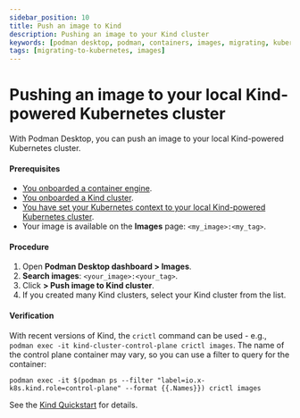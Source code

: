```yaml
---
sidebar_position: 10
title: Push an image to Kind
description: Pushing an image to your Kind cluster
keywords: [podman desktop, podman, containers, images, migrating, kubernetes]
tags: [migrating-to-kubernetes, images]
---
```


# Pushing an image to your local Kind-powered Kubernetes cluster

With Podman Desktop, you can push an image to your local Kind-powered Kubernetes cluster.

#### Prerequisites

- [You onboarded a container engine](/docs/containers).
- [You onboarded a Kind cluster](/docs/kind).
- [You have set your Kubernetes context to your local Kind-powered Kubernetes cluster](/docs/kind/working-with-your-local-kind-cluster).
- Your image is available on the **Images** page: `<my_image>:<my_tag>`.

#### Procedure

1. Open **Podman Desktop dashboard > <Icon icon="fa-solid fa-cloud" size="lg" /> Images**.
1. **<Icon icon="fa-solid fa-search" size="lg" /> Search images**: `<your_image>:<your_tag>`.
1. Click **<Icon icon="fa-solid fa-ellipsis-v" size="lg" /> > <Icon icon="fa-solid fa-ellipsis-v" size="lg" /> Push image to Kind cluster**.
1. If you created many Kind clusters, select your Kind cluster from the list.

#### Verification

With recent versions of Kind, the `crictl` command can be used - e.g., `podman exec -it kind-cluster-control-plane crictl images`.  The name of the control plane container may vary, so you can use a filter to query for the container:

```
podman exec -it $(podman ps --filter "label=io.x-k8s.kind.role=control-plane" --format {{.Names}}) crictl images
```

See the [Kind Quickstart](https://kind.sigs.k8s.io/docs/user/quick-start/#loading-an-image-into-your-cluster) for details.
